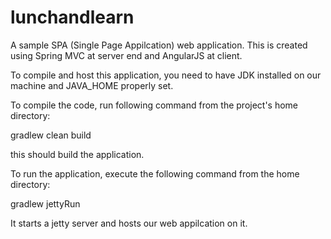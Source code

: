 # lunchandlearn
A sample SPA (Single Page Appilcation) web application. 
This is created using Spring MVC at server end and AngularJS at client.

To compile and host this application, you need to have JDK installed on our machine and JAVA_HOME properly set.

To compile the code, run following command from the project's home directory:

gradlew clean build

this should build the application.

To run the application, execute the following command from the home directory:

gradlew jettyRun

It starts a jetty server and hosts our web appilcation on it.

